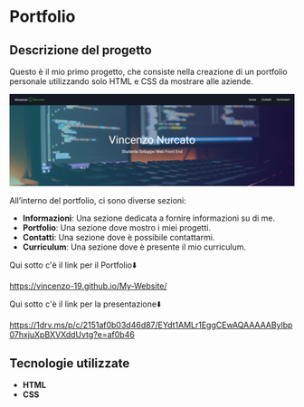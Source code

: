 <h1>Portfolio</h1>

<h2>Descrizione del progetto</h2>

<p>Questo è il mio primo progetto, che consiste nella creazione di un portfolio personale utilizzando solo HTML e CSS da mostrare alle aziende.</p>

<img src="./assets/img/Screenshot-Intro.webp" alt="Screenshot-Intro">

<p>All’interno del portfolio, ci sono diverse sezioni:</p>

<ul>
    <li><strong>Informazioni</strong>: Una sezione dedicata a fornire informazioni su di me.</li>
    <li><strong>Portfolio</strong>: Una sezione dove mostro i miei progetti.</li>
    <li><strong>Contatti</strong>: Una sezione dove è possibile contattarmi.</li>
    <li><strong>Curriculum</strong>: Una sezione dove è presente il mio curriculum.</li>
</ul>

Qui sotto c'è il link per il Portfolio⬇️

https://vincenzo-19.github.io/My-Website/

Qui sotto c'è il link per la presentazione⬇️

https://1drv.ms/p/c/2151af0b03d46d87/EYdt1AMLr1EggCEwAQAAAAABylbp07hxjuXpBXVXddUvtg?e=af0b46

<h2>Tecnologie utilizzate</h2>

-   <strong>HTML</strong>
-   <strong>CSS</strong>
